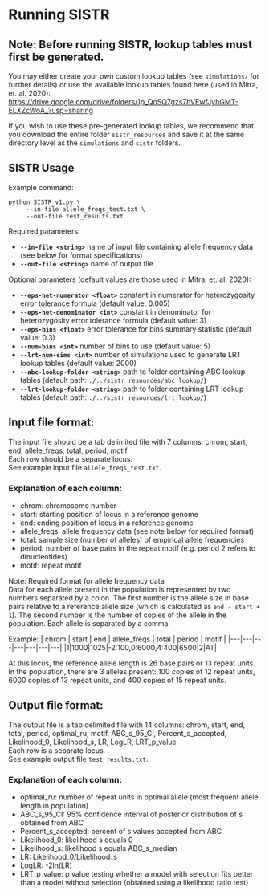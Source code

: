 # Running SISTR

## Note: Before running SISTR, lookup tables must first be generated. 
You may either create your own custom lookup tables (see `simulations/` for further details) or use the available lookup tables found here (used in Mitra, et. al. 2020): https://drive.google.com/drive/folders/1p_QoSQ7gzs7hVEwfJyhGMT-ELXZcWoA_?usp=sharing

If you wish to use these pre-generated lookup tables, we recommend that you download the entire folder `sistr_resources` and save it at the same directory level as the `simulations` and `sistr` folders.  

## SISTR Usage
Example command:
```
python SISTR_v1.py \
     --in-file allele_freqs_test.txt \
     --out-file test_results.txt 
```

Required parameters:  
* __`--in-file <string>`__ name of input file containing allele frequency data (see below for format specifications)  
* __`--out-file <string>`__ name of output file 

Optional parameters (default values are those used in Mitra, et. al. 2020):
* __`--eps-het-numerator <float>`__ constant in numerator for heterozygosity error tolerance formula (default value: 0.005) 
* __`--eps-het-denominator <int>`__ constant in denominator for heterozygosity error tolerance formula (default value: 3)
* __`--eps-bins <float>`__ error tolerance for bins summary statistic (default value: 0.3)
* __`--num-bins <int>`__ number of bins to use (default value: 5)
* __`--lrt-num-sims <int>`__ number of simulations used to generate LRT lookup tables (default value: 2000) 
* __`--abc-lookup-folder <string>`__ path to folder containing ABC lookup tables (default path: `./../sistr_resources/abc_lookup/`)
* __`--lrt-lookup-folder <string>`__ path to folder containing LRT lookup tables (default path: `./../sistr_resources/lrt_lookup/`)

## Input file format:
The input file should be a tab delimited file with 7 columns: chrom, start, end, allele_freqs, total, period, motif  
Each row should be a separate locus.  
See example input file `allele_freqs_test.txt`.

### Explanation of each column:
* chrom: chromosome number  
* start: starting position of locus in a reference genome  
* end: ending position of locus in a reference genome  
* allele_freqs: allele frequency data (see note below for required format)
* total: sample size (number of alleles) of empirical allele frequencies  
* period: number of base pairs in the repeat motif (e.g. period 2 refers to dinucleotides)  
* motif: repeat motif  

Note: Required format for allele frequency data  
Data for each allele present in the population is represented by two numbers separated by a colon. The first number is the allele size in base pairs relative to a reference allele size (which is calculated as `end - start + 1`). The second number is the number of copies of the allele in the population. Each allele is separated by a comma.  
   
Example: 
| chrom | start | end | allele_freqs | total | period | motif |
|---|---|---|---|---|---|---|
|1|1000|1025|-2:100,0:6000,4:400|6500|2|AT| 
   
At this locus, the reference allele length is 26 base pairs or 13 repeat units. In the population, there are 3 alleles present: 100 copies of 12 repeat units, 6000 copies of 13 repeat units, and 400 copies of 15 repeat units.

## Output file format:
The output file is a tab delimited file with 14 columns: chrom, start, end, total, period, optimal_ru, motif, ABC_s_95_CI, Percent_s_accepted, Likelihood_0, Likelihood_s, LR, LogLR, LRT_p_value    
Each row is a separate locus.  
See example output file `test_results.txt`.

### Explanation of each column:
* optimal_ru: number of repeat units in optimal allele (most frequent allele length in population)
* ABC_s_95_CI: 95% confidence interval of posterior distribution of s obtained from ABC
* Percent_s_accepted: percent of s values accepted from ABC
* Likelihood_0: likelihood s equals 0
* Likelihood_s: likelihood s equals ABC_s_median
* LR: Likelihood_0/Likelihood_s
* LogLR: -2ln(LR)
* LRT_p_value: p value testing whether a model with selection fits better than a model without selection (obtained using a likelihood ratio test)